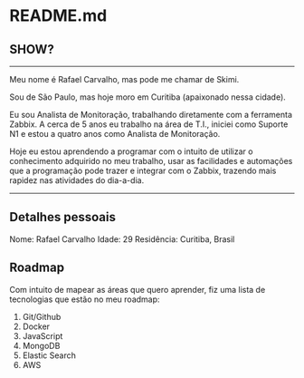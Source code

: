 # README.md

## SHOW?

---

Meu nome é Rafael Carvalho, mas pode me chamar de Skimi.

Sou de São Paulo, mas hoje moro em Curitiba (apaixonado nessa cidade).

Eu sou Analista de Monitoração, trabalhando diretamente com a ferramenta Zabbix. A cerca de 5 anos eu trabalho na área de T.I., iniciei como Suporte N1 e estou a quatro anos como Analista de Monitoração.

Hoje eu estou aprendendo a programar com o intuito de utilizar o conhecimento adquirido no meu trabalho, usar as facilidades e automações que a programação pode trazer e integrar com o Zabbix, trazendo mais rapidez nas atividades do dia-a-dia.

---

## Detalhes pessoais

Nome: Rafael Carvalho
Idade: 29
Residência: Curitiba, Brasil

## Roadmap

Com intuito de mapear as áreas que quero aprender, fiz uma lista de tecnologias que estão no meu roadmap:

1. Git/Github
2. Docker
3. JavaScript
4. MongoDB
5. Elastic Search
6. AWS